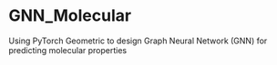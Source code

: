 # GNN_Molecular
Using PyTorch Geometric to design Graph Neural Network (GNN) for predicting molecular properties
